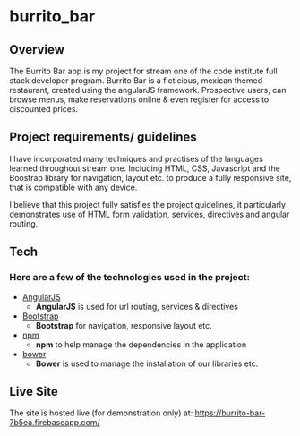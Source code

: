# burrito_bar

## Overview

The Burrito Bar app is my project for stream one of the code institute full stack developer program. 
Burrito Bar is a ficticious, mexican themed restaurant, created using the angularJS framework. Prospective users, can browse menus, make reservations online & even register for access to discounted prices.

## Project requirements/ guidelines

I have incorporated many techniques and practises of the languages learned throughout stream one. 
Including HTML, CSS, Javascript and the Boostrap library for navigation, layout etc. to produce a fully responsive site,
that is compatible with any device.

I believe that this project fully satisfies the project guidelines, it particularly demonstrates use of HTML form validation, services, directives and angular routing.

## Tech

### Here are a few of the technologies used in the project:

- [AngularJS](https://angularjs.org/)
    - **AngularJS** is used for url routing, services & directives
- [Bootstrap](http://getbootstrap.com/)
    - **Bootstrap** for navigation, responsive layout etc.
- [npm](https://www.npmjs.com/)
    - **npm** to help manage the dependencies in the application
- [bower](https://bower.io/)
    - **Bower** is used to manage the installation of our libraries etc.
    
## Live Site 
The site is hosted live (for demonstration only) at: https://burrito-bar-7b5ea.firebaseapp.com/
